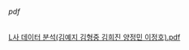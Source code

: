 ###### pdf
[L사 데이터 분석(김예지 김형중 김희진 양정민 이정호).pdf](https://github.com/ttma333/L_Data/files/11568642/L.pdf)
